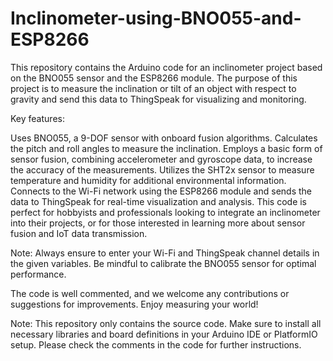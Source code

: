 # Inclinometer-using-BNO055-and-ESP8266
This repository contains the Arduino code for an inclinometer project based on the BNO055 sensor and the ESP8266 module. The purpose of this project is to measure the inclination or tilt of an object with respect to gravity and send this data to ThingSpeak for visualizing and monitoring.

Key features:

Uses BNO055, a 9-DOF sensor with onboard fusion algorithms.
Calculates the pitch and roll angles to measure the inclination.
Employs a basic form of sensor fusion, combining accelerometer and gyroscope data, to increase the accuracy of the measurements.
Utilizes the SHT2x sensor to measure temperature and humidity for additional environmental information.
Connects to the Wi-Fi network using the ESP8266 module and sends the data to ThingSpeak for real-time visualization and analysis.
This code is perfect for hobbyists and professionals looking to integrate an inclinometer into their projects, or for those interested in learning more about sensor fusion and IoT data transmission.

Note: Always ensure to enter your Wi-Fi and ThingSpeak channel details in the given variables. Be mindful to calibrate the BNO055 sensor for optimal performance.

The code is well commented, and we welcome any contributions or suggestions for improvements. Enjoy measuring your world!

Note: This repository only contains the source code. Make sure to install all necessary libraries and board definitions in your Arduino IDE or PlatformIO setup. Please check the comments in the code for further instructions.


